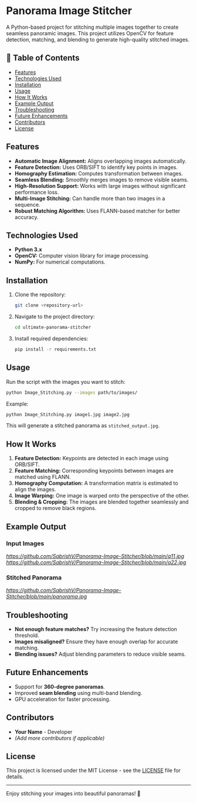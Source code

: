 # Panorama Image Stitcher

A Python-based project for stitching multiple images together to create seamless panoramic images. This project utilizes OpenCV for feature detection, matching, and blending to generate high-quality stitched images.

## 📜 Table of Contents
- [Features](#features)
- [Technologies Used](#technologies-used)
- [Installation](#installation)
- [Usage](#usage)
- [How It Works](#how-it-works)
- [Example Output](#example-output)
- [Troubleshooting](#troubleshooting)
- [Future Enhancements](#future-enhancements)
- [Contributors](#contributors)
- [License](#license)

## Features
- **Automatic Image Alignment:** Aligns overlapping images automatically.
- **Feature Detection:** Uses ORB/SIFT to identify key points in images.
- **Homography Estimation:** Computes transformation between images.
- **Seamless Blending:** Smoothly merges images to remove visible seams.
- **High-Resolution Support:** Works with large images without significant performance loss.
- **Multi-Image Stitching:** Can handle more than two images in a sequence.
- **Robust Matching Algorithm:** Uses FLANN-based matcher for better accuracy.

## Technologies Used
- **Python 3.x**
- **OpenCV:** Computer vision library for image processing.
- **NumPy:** For numerical computations.

## Installation
1. Clone the repository:
   ```sh
   git clone <repository-url>
   ```
2. Navigate to the project directory:
   ```sh
   cd ultimate-panorama-stitcher
   ```
3. Install required dependencies:
   ```sh
   pip install -r requirements.txt
   ```

## Usage
Run the script with the images you want to stitch:
```sh
python Image_Stitching.py --images path/to/images/
```
Example:
```sh
python Image_Stitching.py image1.jpg image2.jpg
```
This will generate a stitched panorama as `stitched_output.jpg`.

## How It Works
1. **Feature Detection:** Keypoints are detected in each image using ORB/SIFT.
2. **Feature Matching:** Corresponding keypoints between images are matched using FLANN.
3. **Homography Computation:** A transformation matrix is estimated to align the images.
4. **Image Warping:** One image is warped onto the perspective of the other.
5. **Blending & Cropping:** The images are blended together seamlessly and cropped to remove black regions.

## Example Output
### Input Images
*https://github.com/SabrishV/Panorama-Image-Stitcher/blob/main/q11.jpg*
*https://github.com/SabrishV/Panorama-Image-Stitcher/blob/main/q22.jpg*

### Stitched Panorama
*https://github.com/SabrishV/Panorama-Image-Stitcher/blob/main/panorama.jpg*

## Troubleshooting
- **Not enough feature matches?** Try increasing the feature detection threshold.
- **Images misaligned?** Ensure they have enough overlap for accurate matching.
- **Blending issues?** Adjust blending parameters to reduce visible seams.

## Future Enhancements
- Support for **360-degree panoramas**.
- Improved **seam blending** using multi-band blending.
- GPU acceleration for faster processing.

## Contributors
- **Your Name** - Developer
- *(Add more contributors if applicable)*

## License
This project is licensed under the MIT License - see the [LICENSE](LICENSE) file for details.

---
Enjoy stitching your images into beautiful panoramas! 🚀

